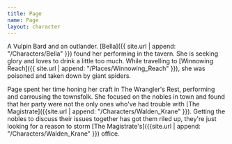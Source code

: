 ```yaml
---
title: Page
name: Page
layout: character
---
```


A Vulpin Bard and an outlander. [Bella]({{ site.url | append: "/Characters/Bella" }}) found her performing in the tavern. She is seeking glory and loves to drink a little too much. 
While travelling to [Winnowing Reach]({{ site.url | append: "/Places/Winnowing_Reach" }}), she was poisoned and taken down by giant spiders.

 Page spent her time honing her craft in The Wrangler's Rest, performing and carrousing the townsfolk. She focused on the nobles in town and found that her party were not the only ones who've had trouble with [The Magistrate]({{site.url | append: "/Characters/Walden_Krane" }}). Getting the nobles to discuss their issues together has got them riled up, they're just looking for a reason to storm [The Magistrate's]({{site.url | append: "/Characters/Walden_Krane" }}) office. 
